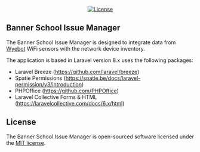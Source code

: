 <p align="center">
<a href="https://packagist.org/packages/laravel/framework"><img src="https://img.shields.io/packagist/l/laravel/framework" alt="License"></a>
</p>

## Banner School Issue Manager

The Banner School Issue Manager is designed to integrate data from [Wyebot](https://wyebot.com/) WiFi sensors with the network device inventory.

The application is based in Laravel version 8.x uses the following packages:
- Laravel Breeze (https://github.com/laravel/breeze)
- Spatie Permissions (https://spatie.be/docs/laravel-permission/v3/introduction)
- PHPOffice (https://github.com/PHPOffice)
- Laravel Collective Forms & HTML (https://laravelcollective.com/docs/6.x/html)

## License

The Banner School Issue Manager is open-sourced software licensed under the [MIT license](https://opensource.org/licenses/MIT).

